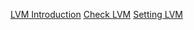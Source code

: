 [LVM Introduction](./LVM_INTORDUCTION.md)
[Check LVM](./LVM_CHECKING.md)
[Setting LVM](./LVM_SETTING.md)
